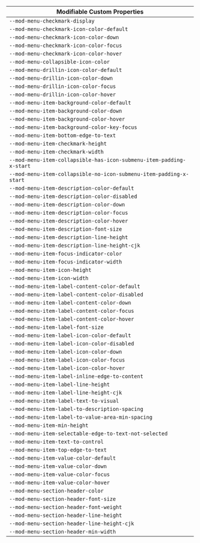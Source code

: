 | Modifiable Custom Properties                                        |
| ------------------------------------------------------------------- |
| `--mod-menu-checkmark-display`                                      |
| `--mod-menu-checkmark-icon-color-default`                           |
| `--mod-menu-checkmark-icon-color-down`                              |
| `--mod-menu-checkmark-icon-color-focus`                             |
| `--mod-menu-checkmark-icon-color-hover`                             |
| `--mod-menu-collapsible-icon-color`                                 |
| `--mod-menu-drillin-icon-color-default`                             |
| `--mod-menu-drillin-icon-color-down`                                |
| `--mod-menu-drillin-icon-color-focus`                               |
| `--mod-menu-drillin-icon-color-hover`                               |
| `--mod-menu-item-background-color-default`                          |
| `--mod-menu-item-background-color-down`                             |
| `--mod-menu-item-background-color-hover`                            |
| `--mod-menu-item-background-color-key-focus`                        |
| `--mod-menu-item-bottom-edge-to-text`                               |
| `--mod-menu-item-checkmark-height`                                  |
| `--mod-menu-item-checkmark-width`                                   |
| `--mod-menu-item-collapsible-has-icon-submenu-item-padding-x-start` |
| `--mod-menu-item-collapsible-no-icon-submenu-item-padding-x-start`  |
| `--mod-menu-item-description-color-default`                         |
| `--mod-menu-item-description-color-disabled`                        |
| `--mod-menu-item-description-color-down`                            |
| `--mod-menu-item-description-color-focus`                           |
| `--mod-menu-item-description-color-hover`                           |
| `--mod-menu-item-description-font-size`                             |
| `--mod-menu-item-description-line-height`                           |
| `--mod-menu-item-description-line-height-cjk`                       |
| `--mod-menu-item-focus-indicator-color`                             |
| `--mod-menu-item-focus-indicator-width`                             |
| `--mod-menu-item-icon-height`                                       |
| `--mod-menu-item-icon-width`                                        |
| `--mod-menu-item-label-content-color-default`                       |
| `--mod-menu-item-label-content-color-disabled`                      |
| `--mod-menu-item-label-content-color-down`                          |
| `--mod-menu-item-label-content-color-focus`                         |
| `--mod-menu-item-label-content-color-hover`                         |
| `--mod-menu-item-label-font-size`                                   |
| `--mod-menu-item-label-icon-color-default`                          |
| `--mod-menu-item-label-icon-color-disabled`                         |
| `--mod-menu-item-label-icon-color-down`                             |
| `--mod-menu-item-label-icon-color-focus`                            |
| `--mod-menu-item-label-icon-color-hover`                            |
| `--mod-menu-item-label-inline-edge-to-content`                      |
| `--mod-menu-item-label-line-height`                                 |
| `--mod-menu-item-label-line-height-cjk`                             |
| `--mod-menu-item-label-text-to-visual`                              |
| `--mod-menu-item-label-to-description-spacing`                      |
| `--mod-menu-item-label-to-value-area-min-spacing`                   |
| `--mod-menu-item-min-height`                                        |
| `--mod-menu-item-selectable-edge-to-text-not-selected`              |
| `--mod-menu-item-text-to-control`                                   |
| `--mod-menu-item-top-edge-to-text`                                  |
| `--mod-menu-item-value-color-default`                               |
| `--mod-menu-item-value-color-down`                                  |
| `--mod-menu-item-value-color-focus`                                 |
| `--mod-menu-item-value-color-hover`                                 |
| `--mod-menu-section-header-color`                                   |
| `--mod-menu-section-header-font-size`                               |
| `--mod-menu-section-header-font-weight`                             |
| `--mod-menu-section-header-line-height`                             |
| `--mod-menu-section-header-line-height-cjk`                         |
| `--mod-menu-section-header-min-width`                               |
